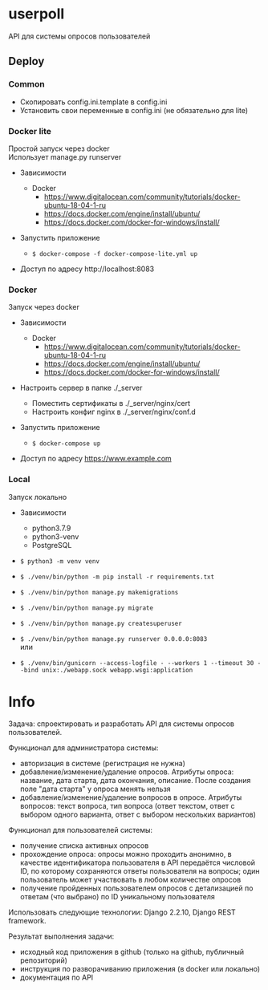 # userpoll
API для системы опросов пользователей

## Deploy

### Common

* Скопировать config.ini.template в config.ini
* Установить свои переменные в config.ini (не обязательно для lite)

### Docker lite 
Простой запуск через docker  
Использует manage.py runserver

* Зависимости
    * Docker
        * https://www.digitalocean.com/community/tutorials/docker-ubuntu-18-04-1-ru
        * https://docs.docker.com/engine/install/ubuntu/
        * https://docs.docker.com/docker-for-windows/install/

* Запустить приложение
    * `$ docker-compose -f docker-compose-lite.yml up`
    
* Доступ по адресу http://localhost:8083
        
### Docker
Запуск через docker

* Зависимости
    * Docker
        * https://www.digitalocean.com/community/tutorials/docker-ubuntu-18-04-1-ru
        * https://docs.docker.com/engine/install/ubuntu/
        * https://docs.docker.com/docker-for-windows/install/

* Настроить сервер в папке ./_server
    * Поместить сертификаты в ./_server/nginx/cert
    * Настроить конфиг nginx в ./_server/nginx/conf.d
    
* Запустить приложение
    * `$ docker-compose up`

* Доступ по адресу https://www.example.com


### Local
Запуск локально

* Зависимости
    * python3.7.9
    * python3-venv
    * PostgreSQL

* `$ python3 -m venv venv`
* `$ ./venv/bin/python -m pip install -r requirements.txt`
* `$ ./venv/bin/python manage.py makemigrations`
* `$ ./venv/bin/python manage.py migrate`
* `$ ./venv/bin/python manage.py createsuperuser`


* `$ ./venv/bin/python manage.py runserver 0.0.0.0:8083`  
или  
* `$ ./venv/bin/gunicorn --access-logfile - --workers 1 --timeout 30 --bind unix:./webapp.sock webapp.wsgi:application`

# Info
Задача: спроектировать и разработать API для системы опросов пользователей.

Функционал для администратора системы:

- авторизация в системе (регистрация не нужна)
- добавление/изменение/удаление опросов. Атрибуты опроса: название, дата старта, дата окончания, описание. После создания поле "дата старта" у опроса менять нельзя
- добавление/изменение/удаление вопросов в опросе. Атрибуты вопросов: текст вопроса, тип вопроса (ответ текстом, ответ с выбором одного варианта, ответ с выбором нескольких вариантов)

Функционал для пользователей системы:

- получение списка активных опросов
- прохождение опроса: опросы можно проходить анонимно, в качестве идентификатора пользователя в API передаётся числовой ID, по которому сохраняются ответы пользователя на вопросы; один пользователь может участвовать в любом количестве опросов
- получение пройденных пользователем опросов с детализацией по ответам (что выбрано) по ID уникальному пользователя

Использовать следующие технологии: Django 2.2.10, Django REST framework.

Результат выполнения задачи:
- исходный код приложения в github (только на github, публичный репозиторий)
- инструкция по разворачиванию приложения (в docker или локально)
- документация по API
